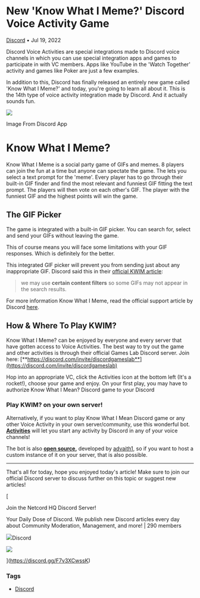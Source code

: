 New 'Know What I Meme?' Discord Voice Activity Game
===================================================

[Discord](https://netcord.site/tag/discord/) • Jul 19, 2022

[](https://www.facebook.com/sharer/sharer.php?u=https://netcord.site/know-what-i-meme-discord-voice-activity-game/)[](https://twitter.com/intent/tweet?text=New%20'Know%20What%20I%20Meme%3F'%20Discord%20Voice%20Activity%20Game&url=https://netcord.site/know-what-i-meme-discord-voice-activity-game/)

Discord Voice Activities are special integrations made to Discord voice channels in which you can use special integration apps and games to participate in with VC members. Apps like YouTube in the 'Watch Together' activity and games like Poker are just a few examples.

In addition to this, Discord has finally released an entirely new game called 'Know What I Meme?' and today, you're going to learn all about it. This is the 14th type of voice activity integration made by Discord. And it actually sounds fun.

![](https://netcord.site/content/images/2022/07/image-20.png)

Image From Discord App

Know What I Meme?
=================

Know What I Meme is a social party game of GIFs and memes. 8 players can join the fun at a time but anyone can spectate the game. The lets you select a text prompt for the 'meme'. Every player has to go through their built-in GIF finder and find the most relevant and funniest GIF fitting the text prompt. The players will then vote on each other's GIF. The player with the funniest GIF and the highest points will win the game.

The GIF Picker
--------------

The game is integrated with a built-in GIF picker. You can search for, select and send your GIFs without leaving the game.

This of course means you will face some limitations with your GIF responses. Which is definitely for the better.

This integrated GIF picker will prevent you from sending just about any inappropriate GIF. Discord said this in their [official KWIM article](https://support.discord.com/hc/en-us/articles/7552538635031-Know-What-I-Meme-FAQ):

> we may use **certain content filters** so some GIFs may not appear in the search results.

For more information Know What I Meme, read the official support article by Discord [here](https://support.discord.com/hc/en-us/articles/7552538635031-Know-What-I-Meme-FAQ).

How & Where To Play KWIM?
-------------------------

Know What I Meme? can be enjoyed by everyone and every server that have gotten access to Voice Activities. The best way to try out the game and other activities is through their official Games Lab Discord server. Join here: [**https://discord.com/invite/discordgameslab**](https://discord.com/invite/discordgameslab)

Hop into an appropriate VC, click the Activities icon at the bottom left (It's a rocket!), choose your game and enjoy. On your first play, you may have to authorize Know What I Mean? Discord game to your Discord

### Play KWIM? on your own server!

Alternatively, if you want to play Know What I Mean Discord game or any other Voice Activity in your own server/community, use this wonderful bot. **[Activities](https://discord.com/oauth2/authorize?client_id=819778342818414632&scope=bot%20applications.commands)** will let you start any activity by Discord in any of your voice channels!

The bot is also **[open source](https://github.com/advaith1/activities),** developed by [advaith1](https://github.com/advaith1), so if you want to host a custom instance of it on your server, that is also possible.

* * *

That's all for today, hope you enjoyed today's article! Make sure to join our official Discord server to discuss further on this topic or suggest new articles!

[

Join the Netcord HQ Discord Server!

Your Daily Dose of Discord. We publish new Discord articles every day about Community Moderation, Management, and more! | 290 members

![](https://discord.gg/assets/ec2c34cadd4b5f4594415127380a85e6.ico)Discord

![](https://cdn.discordapp.com/splashes/961291793075417108/55966441a25910c5bc404662d78bc9e6.jpg?size=512)

](https://discord.gg/F7v3XCwssK)

### Tags

*   [Discord](/tag/discord/ "Discord")
